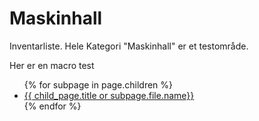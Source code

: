 # Maskinhall
Inventarliste. Hele Kategori "Maskinhall" er et testområde.

Her er en macro test

<ul>
{% for subpage in page.children %}
    <li><a href="{{ subpage.file.name }}/">{{ child_page.title or subpage.file.name}}</a></li>
{% endfor %}
</ul>
